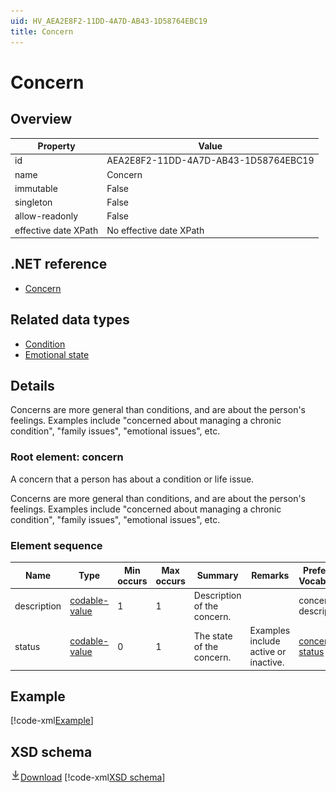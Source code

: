 ```yaml
---
uid: HV_AEA2E8F2-11DD-4A7D-AB43-1D58764EBC19
title: Concern
---
```


# Concern

## Overview

Property|Value
---|---
id|AEA2E8F2-11DD-4A7D-AB43-1D58764EBC19
name|Concern
immutable|False
singleton|False
allow-readonly|False
effective date XPath|No effective date XPath

## .NET reference
- [Concern](https://go.microsoft.com/fwlink/?LinkID=136077)

## Related data types

- [Condition](xref:HV_7ea7a1f9-880b-4bd4-b593-f5660f20eda8)
- [Emotional state](xref:HV_4b7971d6-e427-427d-bf2c-2fbcf76606b3)

## Details
Concerns are more general than conditions, and are about the person's feelings. Examples include "concerned about managing a chronic condition", "family issues", "emotional issues", etc.

<a name='concern'></a>

### Root element: concern

A concern that a person has about a condition or life issue.

Concerns are more general than conditions, and are about the person's feelings. Examples include "concerned about managing a chronic condition", "family issues", "emotional issues", etc.

### Element sequence

Name|Type|Min occurs|Max occurs|Summary|Remarks|Preferred Vocabulary
---|---|---|---|---|---|---
description|[codable-value](xref:HV_3e730686-781f-4616-aa0d-817bba8eb141#codable-value)|1|1|Description of the concern.||concern-description
status|[codable-value](xref:HV_3e730686-781f-4616-aa0d-817bba8eb141#codable-value)|0|1|The state of the concern.|Examples include active or inactive.|[concern-status](xref:HV_6b3c456a-07c6-4bab-93ac-c93695fa7e04)

## Example
[!code-xml[Example](sample-xml/AEA2E8F2-11DD-4A7D-AB43-1D58764EBC19.xml)]

## XSD schema
[![Download](/healthvault/images/download.png)Download](xsd/concern.xsd)
[!code-xml[XSD schema](xsd/concern.xsd)]
